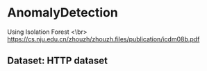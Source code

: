 # AnomalyDetection
Using Isolation Forest <\br>
https://cs.nju.edu.cn/zhouzh/zhouzh.files/publication/icdm08b.pdf

## Dataset: HTTP dataset
